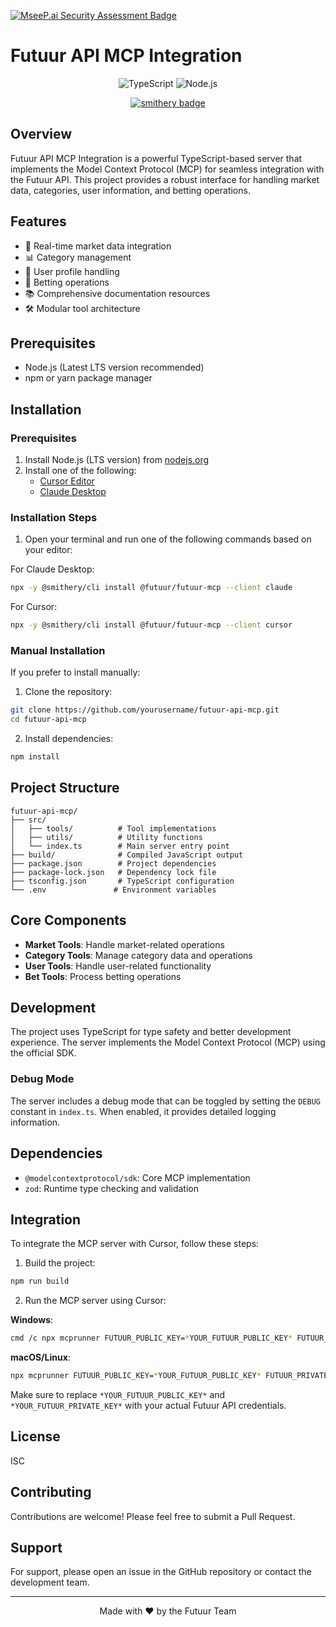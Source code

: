 [![MseeP.ai Security Assessment Badge](https://mseep.net/pr/futuur-futuur-mcp-badge.png)](https://mseep.ai/app/futuur-futuur-mcp)

# Futuur API MCP Integration

<div align="center">

![TypeScript](https://img.shields.io/badge/TypeScript-007ACC?style=for-the-badge&logo=typescript&logoColor=white)
![Node.js](https://img.shields.io/badge/Node.js-43853D?style=for-the-badge&logo=node.js&logoColor=white)

[![smithery badge](https://smithery.ai/badge/@futuur/futuur-mcp)](https://smithery.ai/server/@futuur/futuur-mcp)

</div>

## Overview

Futuur API MCP Integration is a powerful TypeScript-based server that implements the Model Context Protocol (MCP) for seamless integration with the Futuur API. This project provides a robust interface for handling market data, categories, user information, and betting operations.

## Features

- 🔄 Real-time market data integration
- 📊 Category management
- 👤 User profile handling
- 🎲 Betting operations
- 📚 Comprehensive documentation resources
- 🛠️ Modular tool architecture

## Prerequisites

- Node.js (Latest LTS version recommended)
- npm or yarn package manager

## Installation

### Prerequisites

1. Install Node.js (LTS version) from [nodejs.org](https://nodejs.org/)
2. Install one of the following:
   - [Cursor Editor](https://cursor.sh/)
   - [Claude Desktop](https://claude.ai/desktop)

### Installation Steps

1. Open your terminal and run one of the following commands based on your editor:

For Claude Desktop:
```bash
npx -y @smithery/cli install @futuur/futuur-mcp --client claude
```

For Cursor:
```bash
npx -y @smithery/cli install @futuur/futuur-mcp --client cursor
```

### Manual Installation

If you prefer to install manually:

1. Clone the repository:
```bash
git clone https://github.com/yourusername/futuur-api-mcp.git
cd futuur-api-mcp
```

2. Install dependencies:
```bash
npm install
```

## Project Structure

```
futuur-api-mcp/
├── src/
│   ├── tools/          # Tool implementations
│   ├── utils/          # Utility functions
│   └── index.ts        # Main server entry point
├── build/              # Compiled JavaScript output
├── package.json        # Project dependencies
├── package-lock.json   # Dependency lock file
├── tsconfig.json       # TypeScript configuration
└── .env               # Environment variables
```

## Core Components

- **Market Tools**: Handle market-related operations
- **Category Tools**: Manage category data and operations
- **User Tools**: Handle user-related functionality
- **Bet Tools**: Process betting operations 

## Development

The project uses TypeScript for type safety and better development experience. The server implements the Model Context Protocol (MCP) using the official SDK.

### Debug Mode

The server includes a debug mode that can be toggled by setting the `DEBUG` constant in `index.ts`. When enabled, it provides detailed logging information.

## Dependencies

- `@modelcontextprotocol/sdk`: Core MCP implementation
- `zod`: Runtime type checking and validation

## Integration

To integrate the MCP server with Cursor, follow these steps:

1. Build the project:
```bash
npm run build
```

2. Run the MCP server using Cursor:

**Windows**:
```bash
cmd /c npx mcprunner FUTUUR_PUBLIC_KEY=*YOUR_FUTUUR_PUBLIC_KEY* FUTUUR_PRIVATE_KEY=*YOUR_FUTUUR_PRIVATE_KEY* -- node C:/webapps/futuur-api-mcp/build/index.js
```

**macOS/Linux**:
```bash
npx mcprunner FUTUUR_PUBLIC_KEY=*YOUR_FUTUUR_PUBLIC_KEY* FUTUUR_PRIVATE_KEY=*YOUR_FUTUUR_PRIVATE_KEY* -- node C:/webapps/futuur-api-mcp/build/index.js
```

Make sure to replace `*YOUR_FUTUUR_PUBLIC_KEY*` and `*YOUR_FUTUUR_PRIVATE_KEY*` with your actual Futuur API credentials.

## License

ISC

## Contributing

Contributions are welcome! Please feel free to submit a Pull Request.

## Support

For support, please open an issue in the GitHub repository or contact the development team.

---

<div align="center">
Made with ❤️ by the Futuur Team
</div> 